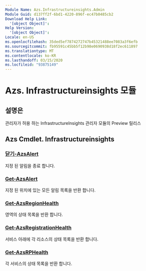 ```yaml
---
Module Name: Azs.Infrastructureinsights.Admin
Module Guid: d137ff2f-6bd1-4220-896f-ec47b0485cb2
Download Help Link:
  '[object Object]': 
Help Version:
  '[object Object]': 
Locale: en-US
ms.openlocfilehash: 35ded5ef7874272747b45321488ee7083a3f6efb
ms.sourcegitcommit: fb95591c45bb5f12b98e0690938d18f2ec611897
ms.translationtype: MT
ms.contentlocale: ko-KR
ms.lasthandoff: 03/15/2020
ms.locfileid: "93875149"
---
```

# Azs. Infrastructureinsights 모듈
## 설명은
관리자가 허용 하는 InfrastructureInsights 관리자 모듈의 Preview 릴리스  

## Azs Cmdlet. Infrastructureinsights
### [닫기-AzsAlert](Close-AzsAlert.md)
지정 된 알림을 종료 합니다.

### [Get-AzsAlert](Get-AzsAlert.md)
지정 된 위치에 있는 모든 알림 목록을 반환 합니다.

### [Get-AzsRegionHealth](Get-AzsRegionHealth.md)
영역의 상태 목록을 반환 합니다.

### [Get-AzsRegistrationHealth](Get-AzsRegistrationHealth.md)
서비스 아래에 각 리소스의 상태 목록을 반환 합니다.

### [Get-AzsRPHealth](Get-AzsRPHealth.md)
각 서비스의 상태 목록을 반환 합니다.

